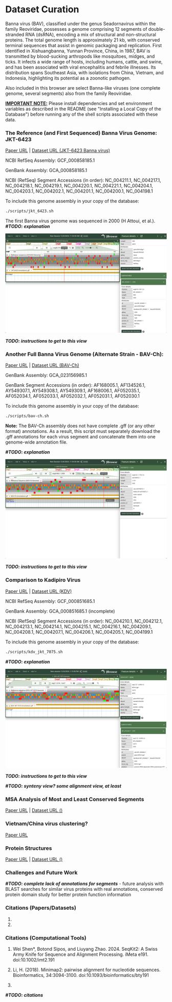 # Dataset Curation

Banna virus (BAV), classified under the genus Seadornavirus within the family Reoviridae, possesses a genome comprising 12 segments of double-stranded RNA (dsRNA), encoding a mix of structural and non-structural proteins. The total genome length is approximately 21 kb, with conserved terminal sequences that assist in genomic packaging and replication. First identified in Xishuangbanna, Yunnan Province, China, in 1987, BAV is transmitted by blood-sucking arthropods like mosquitoes, midges, and ticks. It infects a wide range of hosts, including humans, cattle, and swine, and has been associated with viral encephalitis and febrile illnesses. Its distribution spans Southeast Asia, with isolations from China, Vietnam, and Indonesia, highlighting its potential as a zoonotic pathogen.

Also included in this browser are select Banna-like viruses (one complete genome, several segments) also from the family Reoviridae.

**<ins>IMPORTANT NOTE:</ins>** Please install dependencies and set environment variables as described in the README (see "Installing a Local Copy of the Database") before running any of the shell scripts associated with these data.

### The Reference (and First Sequenced) Banna Virus Genome: JKT-6423

[Paper URL](https://pubmed.ncbi.nlm.nih.gov/10811934/) | [Dataset URL (JKT-6423 Banna virus)](https://www.ncbi.nlm.nih.gov/datasets/genome/GCF_000858185.1/)

NCBI RefSeq Assembly: GCF_000858185.1

GenBank Assembly: GCA_000858185.1

NCBI (RefSeq) Segment Accessions (in order): NC_004211.1, 	NC_004217.1, 	NC_004218.1, 	NC_004219.1, 	NC_004220.1, 	NC_004221.1,    NC_004204.1, 	NC_004203.1, 	NC_004202.1, 	NC_004201.1, 	NC_004200.1, 	NC_004198.1

To include this genome assembly in your copy of the database:
```bash
./scripts/jkt_6423.sh
```

The first Banna virus genome was sequenced in 2000 (H Attoui, et al.). ***#TODO: explanation***

![JKT-6423 JBrowse View](images/JKT-6423-view.png)

***TODO: instructions to get to this view***

### Another Full Banna Virus Genome (Alternate Strain - BAV-Ch): 

[Paper URL](https://pubmed.ncbi.nlm.nih.gov/15784909/) | [Dataset URL (BAV-Ch)](https://www.ncbi.nlm.nih.gov/datasets/genome/GCA_023156985.1/)

GenBank Assembly: GCA_023156985.1

GenBank Segment Accessions (in order): 	AF168005.1, 	AF134526.1, 	AY549307.1, 	AY549308.1, 	AY549309.1, 	AF168006.1, 	AF052035.1, 	AF052034.1, 	AF052033.1, 	AF052032.1, 	AF052031.1, 	AF052030.1

To include this genome assembly in your copy of the database:
```bash
./scripts/bav-ch.sh
```

**Note:** The BAV-Ch assembly does not have complete .gff (or any other format) annotations. As a result, this script must separately download the .gff annotations for each virus segment and concatenate them into one genome-wide annotation file.

***#TODO: explanation***

![BAV-Ch JBrowse View](images/BAV-Ch-view.png)

***TODO: instructions to get to this view***

### Comparison to Kadipiro Virus

[Paper URL](https://pubmed.ncbi.nlm.nih.gov/10811934/) | [Dataset URL (KDV)](https://www.ncbi.nlm.nih.gov/datasets/genome/GCF_000851685.1/)

NCBI RefSeq Assembly: GCF_000851685.1

GenBank Assembly: GCA_000851685.1 (incomplete)

NCBI (RefSeq) Segment Accessions (in order): NC_004210.1, 	NC_004212.1, 	NC_004213.1, 	NC_004214.1, 	NC_004215.1, 	NC_004216.1, 	NC_004209.1, 	NC_004208.1, 	NC_004207.1, 	NC_004206.1, 	NC_004205.1, 	NC_004199.1

To include this genome assembly in your copy of the database:
```bash
./scripts/kdv_jkt_7075.sh
```

***#TODO: explanation***

![KDV JBrowse View](images/KDV-JKT-7075-view.png)

***TODO: instructions to get to this view***

***#TODO: synteny view? some alignment view, at least***


### MSA Analysis of Most and Least Conserved Segments

[Paper URL](https://pmc.ncbi.nlm.nih.gov/articles/PMC10687475/) | [Dataset URL ()]()



### Vietnam/China virus clustering?

[Paper URL](https://pmc.ncbi.nlm.nih.gov/articles/PMC2600385/)


### Protein Structures

[Paper URL](https://pmc.ncbi.nlm.nih.gov/articles/PMC10687475/) | [Dataset URL ()]()

### Challenges and Future Work

***#TODO: complete lack of annotations for segments*** - future analysis with BLAST searches for similar virus proteins with real annotations, conserved protein domain study for better protein function information

### Citations (Papers/Datasets)

1. 
2. 

### Citations (Computational Tools)

1. Wei Shen*, Botond Sipos, and Liuyang Zhao. 2024. SeqKit2: A Swiss Army Knife for Sequence and Alignment Processing. iMeta e191. doi:10.1002/imt2.191
2. Li, H. (2018). Minimap2: pairwise alignment for nucleotide sequences. Bioinformatics, 34:3094-3100. doi:10.1093/bioinformatics/bty191

3. 

***#TODO: citations***

